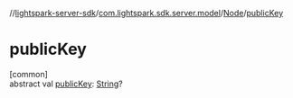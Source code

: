 //[lightspark-server-sdk](../../../index.md)/[com.lightspark.sdk.server.model](../index.md)/[Node](index.md)/[publicKey](public-key.md)

# publicKey

[common]\
abstract val [publicKey](public-key.md): [String](https://kotlinlang.org/api/latest/jvm/stdlib/kotlin/-string/index.html)?
